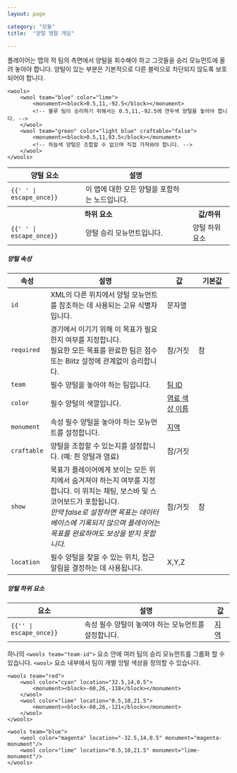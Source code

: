 ```yaml
---
layout: page

category: "모듈"
title:  "양털 쟁탈 게임"

---
```


플레이어는 맵의 적 팀의 측면에서 양털을 회수해야 하고 그것들을 승리 모뉴먼트에 올려 놓아야 합니다. 양털이 있는 부분은 기본적으로 다른 블럭으로 차단되지 않도록 보호되어야 합니다.

    <wools>
        <wool team="blue" color="lime">
            <monument><block>0.5,11,-92.5</block></monument>
            <!-- 블루 팀이 승리하기 위해서는 0.5,11,-92.5에 연두색 양털을 놓아야 합니다. -->
        </wool>
        <wool team="green" color="light blue" craftable="false">
            <monument><block>0.5,11,93.5</block></monument>
            <!-- 하늘색 양털은 조합할 수 없으며 직접 가져와야 합니다. -->
        </wool>
    </wools>
<div class='table-responsive'>
  <table class='table table-striped table-condensed'>
    <thead>
      <tr>
        <th>양털 요소</th>
        <th>설명</th>
        <th></th>
      </tr>
    </thead>
    <tbody>
      <tr>
        <td>
          <span class='highlight'>
            <code>{{'<wools> </wools>' | escape_once}}</code>
          </span>
        </td>
        <td>이 맵에 대한 모든 양털을 포함하는 노드입니다.</td>
        <td></td>
      </tr>
      <tr>
        <th colspan='2'>하위 요소</th>
        <th>값/하위</th>
      </tr>
      <tr>
        <td>
          <span class='highlight'>
            <code>{{'<wool> </wool>' | escape_once}}</code>
          </span>
        </td>
        <td>
          양털 승리 모뉴먼트입니다.
        </td>
        <td>
          <span class='label label-default'>양털 하위 요소</span>
        </td>
      </tr>
    </tbody>
  </table>
</div>
<h5>양털 속성</h5>
<div class='table-responsive'>
  <table class='table table-striped table-condensed'>
    <thead>
      <tr>
        <th>속성</th>
        <th>설명</th>
        <th>값</th>
        <th style='min-width: 63px;'>기본값</th>
      </tr>
    </thead>
    <tbody>
      <tr>
        <td>
          <code>id</code>
        </td>
        <td>XML의 다른 위치에서 양털 모뉴먼트를 참조하는 데 사용되는 고유 식별자입니다.</td>
        <td>
          <span class='label label-primary'>문자열</span>
        </td>
        <td></td>
      </tr>
      <tr>
        <td>
          <code>required</code>
        </td>
        <td>
          경기에서 이기기 위해 이 목표가 필요한지 여부를 지정합니다.
          <br/>
          필요한 모든 목표를 완료한 팀은 점수 또는 Blitz 설정에 관계없이 승리합니다.
        </td>
        <td>
          <span class='label label-primary'>참/거짓</span>
        </td>
        <td>
          참
        </td>
      </tr>
      <tr>
        <td>
          <code>team</code>
        </td>
        <td>
          <span class='label label-danger'>필수</span>
          양털을 놓아야 하는 팀입니다.
        </td>
        <td>
          <a href='/modules/teams'>팀 ID</a>
        </td>
        <td></td>
      </tr>
      <tr>
        <td>
          <code>color</code>
        </td>
        <td>
          <span class='label label-danger'>필수</span>
          양털의 색깔입니다.
        </td>
        <td>
          <a href='/reference/colors'>염료 색상 이름</a>
        </td>
        <td></td>
      </tr>
      <tr>
        <td>
          <code>monument</code>
        </td>
        <td>
          <span class='label label-default' data-toggle='tooltip' title='이는 속성 또는 하위 요소일 수 있습니다.'>속성</span>
          <span class='label label-danger'>필수</span>
          양털을 놓아야 하는 모뉴먼트를 설정합니다.
        </td>
        <td>
          <a href='/modules/regions'>지역</a>
        </td>
        <td></td>
      </tr>
      <tr>
        <td>
          <code>craftable</code>
        </td>
        <td>양털을 조합할 수 있는지를 설정합니다. (예: 흰 양털과 염료)</td>
        <td>
          <span class='label label-primary'>참/거짓</span>
        </td>
        <td></td>
      </tr>
      <tr>
        <td>
          <code>show</code>
        </td>
        <td>
          목표가 플레이어에게 보이는 모든 위치에서 숨겨져야 하는지 여부를 지정합니다. 이 위치는 채팅, 보스바 및 스코어보드가 포함됩니다.
          <br/>
          <i>만약 false로 설정하면 목표는 데이터베이스에 기록되지 않으며 플레이어는 목표를 완료하여도 보상을 받지 못합니다.</i>
        </td>
        <td>
          <span class='label label-primary'>참/거짓</span>
        </td>
        <td>참</td>
      </tr>
      <tr>
        <td>
          <code>location</code>
        </td>
        <td>
          <span class='label label-danger' title='프로토콜 버전 1.3.4 이후 필수 항목'>필수</span>
          양털을 찾을 수 있는 위치, 접근 알림을 결정하는 데 사용됩니다.
        </td>
        <td>
          <span class='label label-primary'>X,Y,Z</span>
        </td>
        <td></td>
      </tr>
    </tbody>
  </table>
</div>
<h5>양털 하위 요소</h5>
<div class='table-responsive'>
  <table class='table table-striped table-condensed'>
    <thead>
      <tr>
        <th>요소</th>
        <th>설명</th>
        <th>값</th>
      </tr>
    </thead>
    <tbody>
      <tr>
        <td>
          <span class='highlight'>
            <code>{{'<monument>' | escape_once}}</code>
          </span>
        </td>
        <td>
          <span class='label label-default' data-toggle='tooltip' title='이는 속성 또는 하위 요소일 수 있습니다.'>속성</span>
          <span class='label label-danger'>필수</span>
          양털이 놓여야 하는 모뉴먼트를 설정합니다.
        </td>
        <td>
          <a href='/modules/regions'>지역</a>
        </td>
      </tr>
    </tbody>
  </table>
</div>

하나의 `<wools team="team-id">` 요소 안에 여러 팀의 승리 모뉴먼트를 그룹화 할 수 있습니다. `<wool>` 요소 내부에서 팀이 개별 앙털 색상을 정의할 수 있습니다.

    <wools team="red">
        <wool color="cyan" location="32.5,14,0.5">
            <monument><block>-60,26,-118</block></monument>
        </wool>
        <wool color="lime" location="0.5,10,21.5">
            <monument><block>-60,26,-121</block></monument>
        </wool>
    </wools>

    <wools team="blue">
        <wool color="magenta" location="-32.5,14,0.5" monument="magenta-monument"/>
        <wool color="lime" location="0.5,10,21.5" monument="lime-monument"/>
    </wools>
